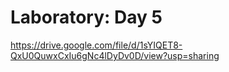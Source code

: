 # Laboratory: Day 5
https://drive.google.com/file/d/1sYIQET8-QxU0QuwxCxIu6gNc4lDyDv0D/view?usp=sharing
